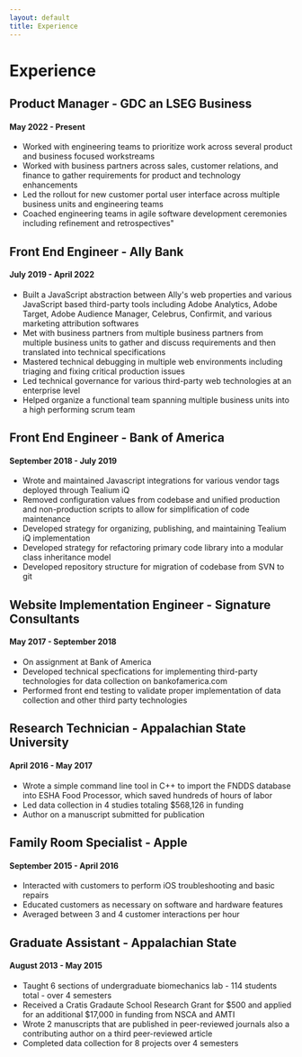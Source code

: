 ```yaml
---
layout: default
title: Experience
---
```


# Experience

## Product Manager - GDC an LSEG Business

#### May 2022 - Present

* Worked with engineering teams to prioritize work across several product and business focused workstreams
* Worked with business partners across sales, customer relations, and finance to gather requirements for product and technology enhancements
* Led the rollout for new customer portal user interface across multiple business units and engineering teams
* Coached engineering teams in agile software development ceremonies including refinement and retrospectives"

## Front End Engineer - Ally Bank

#### July 2019 - April 2022

* Built a JavaScript abstraction between Ally's web properties and various JavaScript based third-party tools including Adobe Analytics, Adobe Target, Adobe Audience Manager, Celebrus, Confirmit, and various marketing attribution softwares
* Met with business partners from multiple business partners from multiple business units to gather and discuss requirements and then translated into technical specifications
* Mastered technical debugging in multiple web environments including triaging and fixing critical production issues
* Led technical governance for various third-party web technologies at an enterprise level
* Helped organize a functional team spanning multiple business units into a high performing scrum team

## Front End Engineer - Bank of America

#### September 2018 - July 2019

* Wrote and maintained Javascript integrations for various vendor tags deployed through Tealium iQ
* Removed configuration values from codebase and unified production and non-production scripts to allow for simplification of code maintenance
* Developed strategy for organizing, publishing, and maintaining Tealium iQ implementation
* Developed strategy for refactoring primary code library into a modular class inheritance model
* Developed repository structure for migration of codebase from SVN to git

## Website Implementation Engineer - Signature Consultants

#### May 2017 - September 2018

* On assignment at Bank of America
* Developed technical specfications for implementing third-party technologies for data collection on bankofamerica.com
* Performed front end testing to validate proper implementation of data collection and other third party technologies

## Research Technician - Appalachian State University

#### April 2016 - May 2017

* Wrote a simple command line tool in C++ to import the FNDDS database into ESHA Food Processor, which saved hundreds of hours of labor
* Led data collection in 4 studies totaling $568,126 in funding
* Author on a manuscript submitted for publication

## Family Room Specialist - Apple

#### September 2015 - April 2016

* Interacted with customers to perform iOS troubleshooting and basic repairs
* Educated customers as necessary on software and hardware features
* Averaged between 3 and 4 customer interactions per hour

## Graduate Assistant - Appalachian State

#### August 2013 - May 2015

* Taught 6 sections of undergraduate biomechanics lab - 114 students total - over 4 semesters
* Received a Cratis Gradaute School Research Grant for $500 and applied for an additional $17,000 in funding from NSCA and AMTI
* Wrote 2 manuscripts that are published in peer-reviewed journals also a contributing author on a third peer-reviewed article
* Completed data collection for 8 projects over 4 semesters